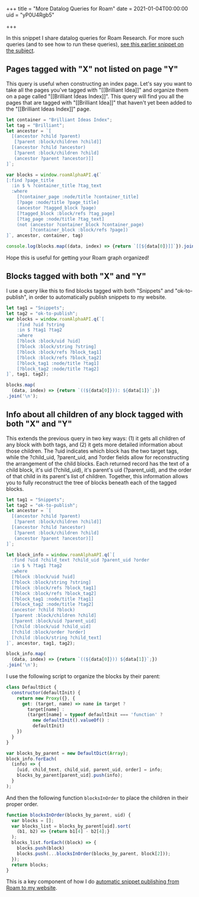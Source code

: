 +++
title = "More Datalog Queries for Roam"
date = 2021-01-04T00:00:00
uid = "yP0U4Rgb5"

+++

In this snippet I share datalog queries for Roam Research. For more such queries (and to see how to run these queries), [see this earlier snippet on the subject](/snippets/2020-12-22-datalog-queries-for-roam-research/).

## Pages tagged with "X" not listed on page "Y"

This query is useful when constructing an index page. Let's say you want to take all the pages you've tagged with "[[Brilliant Idea]]" and organize them on a page called "[[Brilliant Ideas Index]]". This query will find you all the pages that are tagged with "[[Brilliant Idea]]" that haven't yet been added to the "[[Brilliant Ideas Index]]" page.

```javascript
let container = "Brilliant Ideas Index";
let tag = "Brilliant";
let ancestor = `[ 
  [(ancestor ?child ?parent) 
   [?parent :block/children ?child]] 
  [(ancestor ?child ?ancestor) 
   [?parent :block/children ?child] 
   (ancestor ?parent ?ancestor)]]
]`;

var blocks = window.roamAlphaAPI.q(`
[:find ?page_title
  :in $ % ?container_title ?tag_text
  :where 
    [?container_page :node/title ?container_title]
    [?page :node/title ?page_title]
    (ancestor ?tagged_block ?page)
    [?tagged_block :block/refs ?tag_page]
    [?tag_page :node/title ?tag_text]
    (not (ancestor ?container_block ?container_page)
         [?container_block :block/refs ?page])
]`, ancestor, container, tag)

console.log(blocks.map((data, index) => {return `[[${data[0]}]]`}).join('\n'));
```

Hope this is useful for getting your Roam graph organized!

## Blocks tagged with both "X" and "Y"

I use a query like this to find blocks tagged with both "Snippets" and "ok-to-publish", in order to automatically publish snippets to my website.

```javascript
let tag1 = "Snippets";
let tag2 = "ok-to-publish";
var blocks = window.roamAlphaAPI.q(`[
	:find ?uid ?string
	:in $ ?tag1 ?tag2
	:where
	[?block :block/uid ?uid]
	[?block :block/string ?string]
	[?block :block/refs ?block_tag1]
	[?block :block/refs ?block_tag2]
	[?block_tag1 :node/title ?tag1]
	[?block_tag2 :node/title ?tag2]
]`, tag1, tag2);

blocks.map(
  (data, index) => {return `((${data[0]})): ${data[1]}`;})
.join('\n');
```

## Info about all children of any block tagged with both "X" and "Y"

This extends the previous query in two key ways: (1) it gets all children of any block with both tags, and (2) it gets more detailed information about those children. The ?uid indicates which block has the two target tags, while the ?child_uid, ?parent_uid, and ?order fields allow for reconstructing the arrangement of the child blocks. Each returned record has the text of a child block, it's uid (?child_uid), it's parent's uid (?parent_uid), and the order of that child in its parent's list of children. Together, this information allows you to fully reconstruct the tree of blocks beneath each of the tagged blocks.

```javascript
let tag1 = "Snippets";
let tag2 = "ok-to-publish";
let ancestor = `[ 
  [(ancestor ?child ?parent) 
   [?parent :block/children ?child]] 
  [(ancestor ?child ?ancestor) 
   [?parent :block/children ?child] 
   (ancestor ?parent ?ancestor)]]
]`;

let block_info = window.roamAlphaAPI.q(`[
  :find ?uid ?child_text ?child_uid ?parent_uid ?order
  :in $ % ?tag1 ?tag2
  :where
  [?block :block/uid ?uid]
  [?block :block/string ?string]
  [?block :block/refs ?block_tag1]
  [?block :block/refs ?block_tag2]
  [?block_tag1 :node/title ?tag1]
  [?block_tag2 :node/title ?tag2]
  (ancestor ?child ?block)
  [?parent :block/children ?child]
  [?parent :block/uid ?parent_uid]
  [?child :block/uid ?child_uid]
  [?child :block/order ?order]
  [?child :block/string ?child_text]
]`, ancestor, tag1, tag2);

block_info.map(
  (data, index) => {return `((${data[0]})) ${data[1]}`;})
.join('\n');
```

I use the following script to organize the blocks by their parent:

```javascript
class DefaultDict {
  constructor(defaultInit) {
    return new Proxy({}, {
      get: (target, name) => name in target ?
        target[name] :
        (target[name] = typeof defaultInit === 'function' ?
          new defaultInit().valueOf() :
          defaultInit)
    })
  }
}

var blocks_by_parent = new DefaultDict(Array);
block_info.forEach(
  (info) => {
    [uid, child_text, child_uid, parent_uid, order] = info;
    blocks_by_parent[parent_uid].push(info);
  }
);
```

And then the following function `blocksInOrder` to place the children in their proper order.

```javascript
function blocksInOrder(blocks_by_parent, uid) {
  var blocks = [];
  var blocks_list = blocks_by_parent[uid].sort(
    (b1, b2) => {return b1[4] - b2[4];}
  );
  blocks_list.forEach((block) => {
    blocks.push(block)
    blocks.push(...blocksInOrder(blocks_by_parent, block[2]));
  });
  return blocks;
}
```

This is a key component of how I do [automatic snippet publishing from Roam to my website](/snippets/2020-12-28-publishing-blog-posts-from-roam-research-quickly-and-automatically/).
